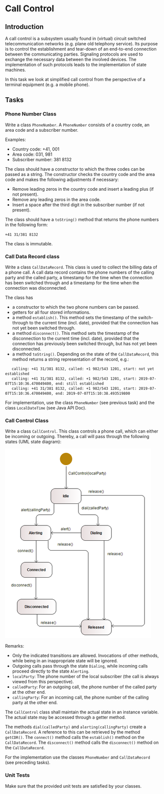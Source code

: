 # Call Control


## Introduction

A call control is a subsystem usually found in (virtual) circuit switched telecommunication networks (e.g. plane old telephony service). Its purpose is to control the establishment and tear-down of an end-to-end connection between the communicating parties. Signaling protocols are used to exchange the necessary data between the involved devices. The implementation of such protocols leads to the implementation of state machines.

In this task we look at simplified call control from the perspective of a terminal equipment (e.g. a mobile phone).

## Tasks

### Phone Number Class
Write a class `PhoneNumber`.
A `PhoneNumber` consists of a country code, an area code and a subscriber number.

Examples:
- Country code: +41, 001
- Area code: 031, 981
- Subscriber number: 381 8132

The class should have a constructor to which the three codes can be passed as a string.
The constructor checks the country code and the area code and makes the following adjustments if necessary:
- Remove leading zeros in the country code and insert a leading plus (if not present).
- Remove any leading zeros in the area code.
- Insert a space after the third digit in the subscriber number (if not present).

The class should have a `toString()` method that returns the phone numbers in the following form:

`+41 31/381 8132`

The class is immutable.

### Call Data Record class
Write a class `CallDataRecord`. This class is used to collect the billing data of a phone call.
A call data record contains the phone numbers of the calling party and the called party,
a timestamp for the time when the connection has been switched through and a timestamp for the time when the connection was disconnected.

The class has
- a constructor to which the two phone numbers can be passed.
- getters for all four stored informations.
- a method `establish()`. This method sets the timestamp of the switch-through to the current time (incl. date), provided that
  the connection has not yet been switched through.
- a method `disconnect()`. This method sets the timestamp of the disconnection to the current time (incl. date), provided that
  the connection has previously been switched through, but has not yet been disconnected.
- a method `toString()`. Depending on the state of the `CallDataRecord`, this method returns a string representation of the record, e.g.:

```
   calling: +41 31/381 8132, called: +1 982/543 1201, start: not yet established
   calling: +41 31/381 8132, called: +1 982/543 1201, start: 2019-07-07T15:10:36.470049400, end: still established
   calling: +41 31/381 8132, called: +1 982/543 1201, start: 2019-07-07T15:10:36.470049400, end: 2019-07-07T15:10:38.493519800
```

For implementation, use the class `PhoneNumber` (see previous task) and the class `LocalDateTime` (see Java API Doc).

### Call Control Class
Write a class `CallControl`. This class controls a phone call, which can either be incoming or outgoing. Thereby, a call will pass through the following states (UML state diagram):

![State Diagram](doc/StateDiagram.png)

Remarks:
- Only the indicated transitions are allowed. Invocations of other methods, while being in an inappropriate state will be ignored.
- Outgoing calls pass through the state `Dialing`, while incoming calls proceed directly to the state `Alerting`.
- `localParty`: The phone number of the local subscriber (the call is always viewed from this perspective).
- `calledParty`: For an outgoing call, the phone number of the called party at the other end.
- `callingParty`: For an incoming call, the phone number of the calling party at the other end.

The `CallControl` class shall maintain the actual state in an instance variable. The actual state may be accessed through a getter method.

The methods `dial(calledParty)` and `alerting(callingParty)` create a `CallDataRecord`. A reference to this can be retrieved by the method `getCDR()`.
The `connect()` method calls the `establish()` method on the `CallDataRecord`.
The `disconnect()` method calls the `disconnect()` method on the `CallDataRecord`.

For the implementation use the classes `PhoneNumber` and `CallDataRecord` (see preceding tasks).

### Unit Tests
Make sure that the provided unit tests are satisfied by your classes.
